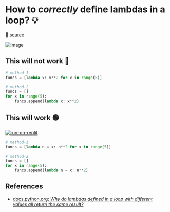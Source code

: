 # How to *correctly* define lambdas in a loop? 💡

🎯 [source](https://docs.python.org/3/faq/programming.html#id10)

![image](https://user-images.githubusercontent.com/10201242/129713646-e968dace-b77b-47f0-825a-a4d06650513d.png)

## This will not work 🔴

```python
# method-1
funcs = [lambda x: x**2 for x in range(5)]

# method-2
funcs = []
for x in range(5):
    funcs.append(lambda x: x**2)
```

## This will work 🟢

[![run-on-replit](https://docs.replit.com/images/repls/run-on-replit.svg)](https://replit.com/@SUGATORAY/pythonlambdasinaloop#readme.md)

```python
# method-1
funcs = [lambda n = x: n**2 for x in range(5)]

# method-2
funcs = []
for x in range(5):
    funcs.append(lambda n = x: n**2)
```

## References

- [docs.python.org: *Why do lambdas defined in a loop with different values all return the same result?*][#ref-source]

[#ref-source]: https://docs.python.org/3/faq/programming.html#why-do-lambdas-defined-in-a-loop-with-different-values-all-return-the-same-result
